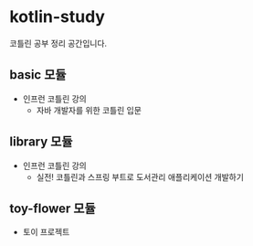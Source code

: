 # kotlin-study

코틀린 공부 정리 공간입니다.

## basic 모듈

- 인프런 코틀린 강의
    - 자바 개발자를 위한 코틀린 입문

## library 모듈

- 인프런 코틀린 강의
    - 실전! 코틀린과 스프링 부트로 도서관리 애플리케이션 개발하기

## toy-flower 모듈

- 토이 프로젝트